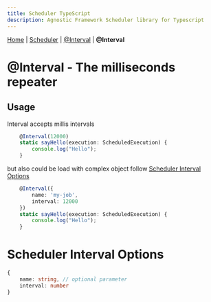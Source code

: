```yaml
---
title: Scheduler TypeScript
description: Agnostic Framework Scheduler library for Typescript
---
```

[Home](../../index.md) | [Scheduler](../../scheduler/index.md) | [@Interval](../../annotations/Interval/index.md) | **@Interval**
&nbsp;
&nbsp;
&nbsp;
&nbsp;
# @Interval - The milliseconds repeater

## Usage
Interval accepts millis intervals

```Typescript
    @Interval(12000)
    static sayHello(execution: ScheduledExecution) {
        console.log("Hello");
    }
```

but also could be load with complex object follow [Scheduler Interval Options](#scheduler-Interval-options)

```Typescript
    @Interval({
        name: 'my-job',
        interval: 12000
    })
    static sayHello(execution: ScheduledExecution) {
        console.log("Hello");
    }
```
# Scheduler Interval Options

```Typescript
{
    name: string, // optional parameter
    interval: number
}

```


